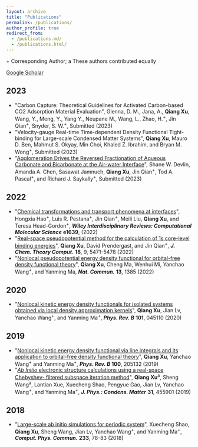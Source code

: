 ```yaml
---
layout: archive
title: "Publications"
permalink: /publications/
author_profile: true
redirect_from:
  - /publications.md/
  - /publications.html/
---
```

\+ Corresponding Author; a These authors contributed equally

[Google Scholar](https://scholar.google.com/citations?hl=en&user=ZiwzYQsAAAAJ&view_op=list_works&sortby=pubdate) 

## 2023
* "Carbon Capture: Theoretical Guidelines for Activated Carbon-based CO2 Adsorption Material Evaluation",
Glenna, D. M., Jana, A., **Qiang Xu**, Wang, Y., Meng, Y., Yang Y., Neupane M., Wang, L., Zhao, H.<sup>+</sup>, Jin Qian<sup>+</sup>, Snyder, S. W.<sup>+</sup>,
Submitted (2023)
* "Velocity-gauge Real-time Time-dependent Density Functional Tight-binding for Large-scale Condensed Matter Systems",
**Qiang Xu**, Mauro D. Ben, Mahmut S. Okyay, Min Choi, Khaled Z. Ibrahim, and Bryan M. Wong<sup>+</sup>,
Submitted (2023)
* "[Agglomeration Drives the Reversed Fractionation of Aqueous Carbonate and Bicarbonate at the Air-water Interface](https://arxiv.org/abs/2301.05786)",
Shane W. Devlin, Amanda A. Chen, Sasawat Jamnuch, **Qiang Xu**, Jin Qian<sup>+</sup>, Tod A. Pascal<sup>+</sup>, and Richard J. Saykally<sup>+</sup>,
Submitted (2023)

## 2022
* "[Chemical transformations and transport phenomena at interfaces](https://doi.org/10.1002/wcms.1639)",
Hongxia Hao<sup>+</sup>, Luis R. Pestana<sup>+</sup>, Jin Qian<sup>+</sup>, Meili Liu, **Qiang Xu**, and Teresa Head-Gordon<sup>+</sup>,
***Wiley Interdisciplinary Reviews: Computational Molecular Science*** **e1639**, (2022)
* "[Real-space pseudopotential method for the calculation of 1s core-level binding energies](https://doi.org/10.1021/acs.jctc.2c00474)",
**Qiang Xu**, David Prendergast, and Jin Qian<sup>+</sup>,
***J. Chem. Theory Comput.*** **18**, 9, 5471-5478 (2022)
* "[Nonlocal pseudopotential energy density functional for orbital-free density functional theory](https://doi.org/10.1038/s41467-022-29002-3)",
**Qiang Xu**, Cheng Ma, Wenhui Mi, Yanchao Wang<sup>+</sup>, and Yanming Ma,
***Nat. Commun.*** **13**, 1385 (2022)

## 2020
* "[Nonlocal kinetic energy density functionals for isolated systems obtained via local density approximation kernels](https://doi.org/10.1103/PhysRevB.101.045110)",
**Qiang Xu**, Jian Lv, Yanchao Wang<sup>+</sup>, and Yanming Ma<sup>+</sup>,
***Phys. Rev. B*** **101**, 045110 (2020)

## 2019
* "[Nonlocal kinetic energy density functional via line integrals and its application to orbital-free density functional theory](https://doi.org/10.1103/PhysRevB.100.205132)",
**Qiang Xu**, Yanchao Wang<sup>+</sup> and Yanming Ma<sup>+</sup>,
***Phys. Rev. B*** **100**, 205132 (2019)
* "[*Ab Initio* electronic structure calculations using a real-space Chebyshev- filtered subspace iteration method](https://doi.org/10.1088/1361-648X/ab2a63)",
**Qiang Xu**<sup>a</sup>, Sheng Wang<sup>a</sup>, Lantian Xue, Xuecheng Shao, Pengyue Gao, Jian Lv, Yanchao Wang<sup>+</sup>, and Yanming Ma<sup>+</sup>,
***J. Phys.: Condens. Matter*** **31**, 455901 (2019)

## 2018
* "[Large-scale ab initio simulations for periodic system](https://doi.org/10.1016/j.cpc.2018.07.009)",
Xuecheng Shao, **Qiang Xu**, Sheng Wang, Jian Lv, Yanchao Wang<sup>+</sup>, and Yanming Ma<sup>+</sup>,
***Comput. Phys. Commun.*** **233**, 78-83 (2018)

